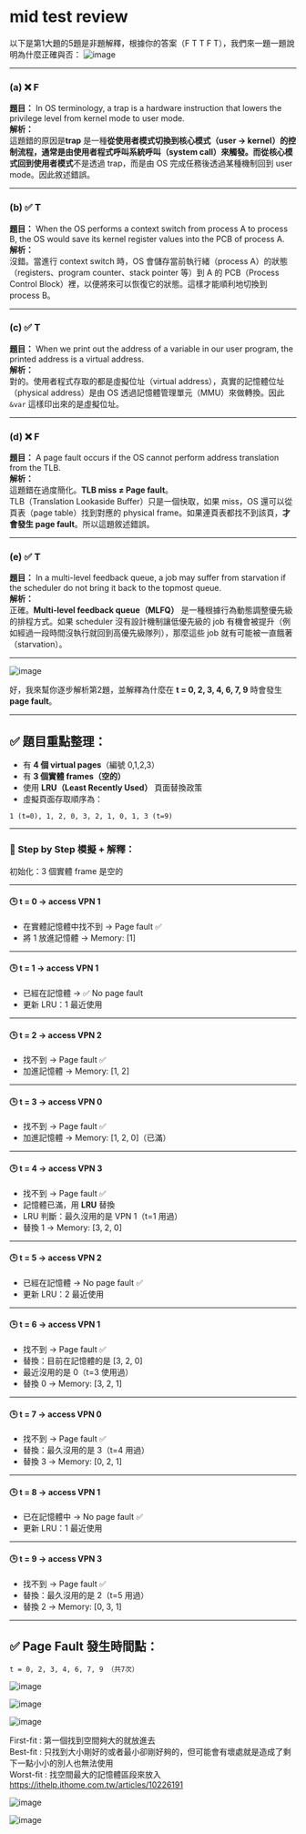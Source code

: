 # mid test review  
以下是第1大題的5題是非題解釋，根據你的答案（F T T F T），我們來一題一題說明為什麼正確與否：
![image](https://github.com/user-attachments/assets/94f2d19c-eac2-4023-b292-3cf6e08d2d57)


---

### (a) ❌ **F**  
**題目：** In OS terminology, a trap is a hardware instruction that lowers the privilege level from kernel mode to user mode.  
**解析：**  
這題錯的原因是**trap** 是一種**從使用者模式切換到核心模式（user → kernel）**的控制流程，通常是由使用者程式呼叫系統呼叫（system call）來觸發。而從**核心模式回到使用者模式**不是透過 trap，而是由 OS 完成任務後透過某種機制回到 user mode。因此敘述錯誤。

---

### (b) ✅ **T**  
**題目：** When the OS performs a context switch from process A to process B, the OS would save its kernel register values into the PCB of process A.  
**解析：**  
沒錯。當進行 context switch 時，OS 會儲存當前執行緒（process A）的狀態（registers、program counter、stack pointer 等）到 A 的 PCB（Process Control Block）裡，以便將來可以恢復它的狀態。這樣才能順利地切換到 process B。

---

### (c) ✅ **T**  
**題目：** When we print out the address of a variable in our user program, the printed address is a virtual address.  
**解析：**  
對的。使用者程式存取的都是虛擬位址（virtual address），真實的記憶體位址（physical address）是由 OS 透過記憶體管理單元（MMU）來做轉換。因此 `&var` 這樣印出來的是虛擬位址。

---

### (d) ❌ **F**  
**題目：** A page fault occurs if the OS cannot perform address translation from the TLB.  
**解析：**  
這題錯在過度簡化。**TLB miss ≠ Page fault**。  
TLB（Translation Lookaside Buffer）只是一個快取，如果 miss，OS 還可以從頁表（page table）找到對應的 physical frame。如果連頁表都找不到該頁，**才會發生 page fault**。所以這題敘述錯誤。

---

### (e) ✅ **T**  
**題目：** In a multi-level feedback queue, a job may suffer from starvation if the scheduler do not bring it back to the topmost queue.  
**解析：**  
正確。**Multi-level feedback queue（MLFQ）** 是一種根據行為動態調整優先級的排程方式。如果 scheduler 沒有設計機制讓低優先級的 job 有機會被提升（例如經過一段時間沒執行就回到高優先級隊列），那麼這些 job 就有可能被一直餓著（starvation）。

---

![image](https://github.com/user-attachments/assets/7b79180e-ba5b-456f-b4e5-b65fe20037c4)

好，我來幫你逐步解析第2題，並解釋為什麼在 **t = 0, 2, 3, 4, 6, 7, 9** 時會發生 **page fault**。

---

## ✅ 題目重點整理：
- 有 **4 個 virtual pages**（編號 0,1,2,3）  
- 有 **3 個實體 frames（空的）**  
- 使用 **LRU（Least Recently Used）** 頁面替換政策  
- 虛擬頁面存取順序為：
```
1 (t=0), 1, 2, 0, 3, 2, 1, 0, 1, 3 (t=9)
```

---

### 🔁 Step by Step 模擬 + 解釋：
初始化：3 個實體 frame 是空的

---

#### 🕒 t = 0 → access VPN 1  
- 在實體記憶體中找不到 → Page fault ✅  
- 將 1 放進記憶體 → Memory: [1]  

---

#### 🕒 t = 1 → access VPN 1  
- 已經在記憶體 → ✅ No page fault  
- 更新 LRU：1 最近使用

---

#### 🕒 t = 2 → access VPN 2  
- 找不到 → Page fault ✅  
- 加進記憶體 → Memory: [1, 2]  

---

#### 🕒 t = 3 → access VPN 0  
- 找不到 → Page fault ✅  
- 加進記憶體 → Memory: [1, 2, 0]（已滿）  

---

#### 🕒 t = 4 → access VPN 3  
- 找不到 → Page fault ✅  
- 記憶體已滿，用 **LRU** 替換  
- LRU 判斷：最久沒用的是 VPN 1（t=1 用過）  
- 替換 1 → Memory: [3, 2, 0]

---

#### 🕒 t = 5 → access VPN 2  
- 已經在記憶體 → No page fault ✅  
- 更新 LRU：2 最近使用

---

#### 🕒 t = 6 → access VPN 1  
- 找不到 → Page fault ✅  
- 替換：目前在記憶體的是 [3, 2, 0]  
- 最近沒用的是 0（t=3 使用過）  
- 替換 0 → Memory: [3, 2, 1]  

---

#### 🕒 t = 7 → access VPN 0  
- 找不到 → Page fault ✅  
- 替換：最久沒用的是 3（t=4 用過）  
- 替換 3 → Memory: [0, 2, 1]

---

#### 🕒 t = 8 → access VPN 1  
- 已在記憶體中 → No page fault ✅  
- 更新 LRU：1 最近使用

---

#### 🕒 t = 9 → access VPN 3  
- 找不到 → Page fault ✅  
- 替換：最久沒用的是 2（t=5 用過）  
- 替換 2 → Memory: [0, 3, 1]

---

## ✅ Page Fault 發生時間點：
```
t = 0, 2, 3, 4, 6, 7, 9 （共7次）
```
![image](https://github.com/user-attachments/assets/c69abc15-e919-4dcc-9c12-b79073390e9c)



  ![image](https://github.com/user-attachments/assets/83f9a7f6-f993-4273-8c22-7e78408a923b)


  ![image](https://github.com/user-attachments/assets/e59ffc19-35c2-4b25-a6a0-4c7015d3b2cf)

  First-fit : 第一個找到空間夠大的就放進去  
Best-fit : 只找到大小剛好的或者最小卻剛好夠的，但可能會有壞處就是造成了剩下一點小小的別人也無法使用  
Worst-fit : 找空間最大的記憶體區段來放入  
https://ithelp.ithome.com.tw/articles/10226191  

![image](https://github.com/user-attachments/assets/aeecc54f-59da-4a5d-9287-194ef751525e)

![image](https://github.com/user-attachments/assets/6afe4c70-4110-483d-ae65-699dcc0eb117)

